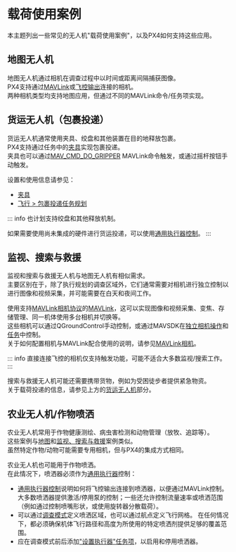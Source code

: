 # 载荷使用案例

本主题列出一些常见的无人机"载荷使用案例"，以及PX4如何支持这些应用。

## 地图无人机

地图无人机通过相机在调查过程中以时间或距离间隔捕获图像。  
PX4支持通过[MAVLink](../camera/mavlink_v2_camera.md)或[飞控输出](../camera/fc_connected_camera.md)连接的相机。  
两种相机类型均支持地图应用，但通过不同的MAVLink命令/任务项实现。

## 货运无人机（包裹投递）

货运无人机通常使用夹具、绞盘和其他装置在目的地释放包裹。  
PX4支持通过任务中的[夹具](../peripherals/gripper.md)实现包裹投递。  
夹具也可以通过[MAV_CMD_DO_GRIPPER](https://mavlink.io/en/messages/common.html#MAV_CMD_DO_GRIPPER) MAVLink命令触发，或通过摇杆按钮手动触发。

设置和使用信息请参见：

- [夹具](../peripherals/gripper.md)
- [飞行 > 包裹投递任务规划](../flying/package_delivery_mission.md)

::: info
也计划支持绞盘和其他释放机制。

如果需要使用尚未集成的硬件进行货运投递，可以使用[通用执行器控制](../payloads/generic_actuator_control.md)。
:::

## 监视、搜索与救援

监视和搜索与救援无人机与地图无人机有相似需求。  
主要区别在于，除了执行规划的调查区域外，它们通常需要对相机进行独立控制以进行图像和视频采集，并可能需要在白天和夜间工作。

使用支持[MAVLink相机协议](https://mavlink.io/en/services/camera.html)的[MAVLink](../camera/mavlink_v2_camera.md)，这可以实现图像和视频采集、变焦、存储管理、同一机体使用多台相机并切换等。  
这些相机可以通过QGroundControl手动控制，或通过MAVSDK在[独立相机操作](https://mavsdk.mavlink.io/main/en/cpp/api_reference/classmavsdk_1_1_camera.html)和[任务](https://mavsdk.mavlink.io/main/en/cpp/api_reference/structmavsdk_1_1_mission_1_1_mission_item.html#structmavsdk_1_1_mission_1_1_mission_item_1a0299fbbe7c7b03bc43eb116f96b48df4)中控制。  
关于如何配置相机与MAVLink配合使用的说明，请参见[MAVLink相机](../camera/mavlink_v2_camera.md)。

::: info
直接连接飞控的相机仅支持触发功能，可能不适合大多数监视/搜索工作。
:::

搜索与救援无人机可能还需要携带货物，例如为受困徒步者提供紧急物资。  
关于载荷投递的信息，请参见上方的[货运无人机](#cargo-drones-package-delivery)部分。

## 农业无人机/作物喷洒

农业无人机常用于作物健康测绘、病虫害检测和动物管理（放牧、追踪等）。  
这些案例与[地图](#mapping-drones)和[监视、搜索与救援](#surveillance-search-rescue)案例类似。  
虽然特定作物/动物可能需要专用相机，但与PX4的集成方式相同。

农业无人机也可能用于作物喷洒。  
在此情况下，喷洒器必须作为[通用执行器](../payloads/generic_actuator_control.md)控制：

- [通用执行器控制](../payloads/generic_actuator_control.md#generic-actuator-control-with-mavlink)说明如何将飞控输出连接到喷洒器，以便通过MAVLink控制。
  大多数喷洒器提供激活/停用泵的控制；一些还允许控制流量速率或喷洒范围（例如通过控制喷嘴形状，或使用旋转器分散载荷）。
- 可以通过[调查模式](https://docs.qgroundcontrol.com/master/en/qgc-user-guide/plan_view/pattern_survey.html)定义喷洒区域，也可以通过航点定义飞行网格。
  在任何情况下，都必须确保机体飞行路径和高度为所使用的特定喷洒剂提供足够的覆盖范围。
- 应在调查模式前后添加["设置执行器"任务项](../payloads/generic_actuator_control.md#generic-actuator-control-in-missions)，以启用和停用喷洒器。